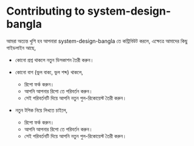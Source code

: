 # Contributing to system-design-bangla

আমরা অত্যন্ত খুশি হব আপনারা system-design-bangla তে কন্ট্রিবিউট করলে, এক্ষেত্রে আমাদের কিছু গাইডলাইন আছে,

- কোনো প্রশ্ন থাকলে নতুন ডিসকাশন তৈরী করুন।
- কোনো বাগ (ভুল বাক্য, ভুল শব্দ) থাকলে,

  - রিপো ফর্ক করুন।
  - আপনি আপনার রিপো তে পরিবর্তন করুন।
  - সেই পরিবর্তনটি দিয়ে আপনি নতুন পুল-রিকোয়েস্ট তৈরী করুন।

- নতুন টপিক নিয়ে লিখতে চাইলে,
  - রিপো ফর্ক করুন।
  - আপনি আপনার রিপো তে পরিবর্তন করুন।
  - সেই পরিবর্তনটি দিয়ে আপনি নতুন পুল-রিকোয়েস্ট তৈরী করুন।
